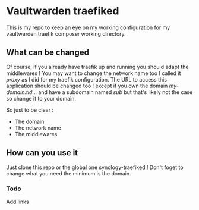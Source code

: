 # Vaultwarden traefiked

This is my repo to keep an eye on my working configuration for my vaultwarden traefik composer working directory.

## What can be changed

Of course, if you already have traefik up and running you should adapt the middlewares !
You may want to change the network name too I called it *proxy* as I did for my traefik configuration.
The URL to access this application should be changed too ! except if you own the domain *my-domain.tld*... and have a subdomain named *sub* but that's likely not the case so change it to your domain.

So just to be clear :

- The domain
- The network name
- The middlewares

## How can you use it

Just clone this repo or the global one synology-traefiked !
Don't foget to change what you need the minimum is the domain.

### Todo

Add links
